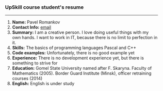 ### **UpSkill** course student's resume
***
1.	**Name:** Pavel Romankov
2.	**Contact Info:** [email](cxwhims@gmail.com)
3.	**Summary:** I am a creative person. I love doing useful things with my own hands. I want to work in IT, because there is no limit to perfection in it.
4.	**Skills:** The basics of programming languages Pascal and C++
5.	**Code examples:** Unfortunately, there is no good example yet
6.	**Experience:** There is no development experience yet, but there is something to strive for
7.	**Education:** Gomel State University named after F. Skaryna. Faculty of Mathematics (2005). Border Guard Institute (Minsk), officer retraining courses (2014)
8.	**English:** English is under study 